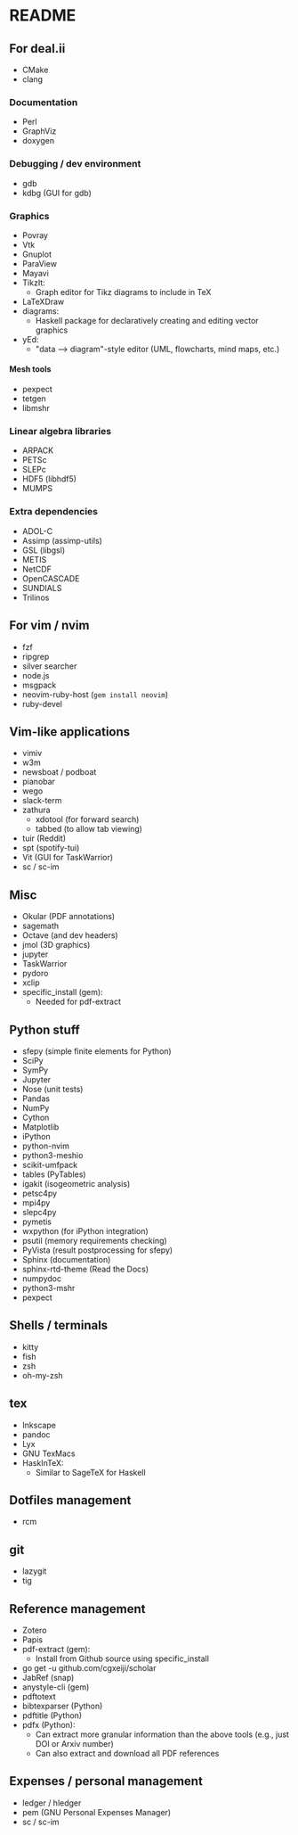 # README

## For deal.ii

* CMake
* clang

### Documentation

* Perl
* GraphViz
* doxygen

### Debugging / dev environment

* gdb
* kdbg (GUI for gdb)

### Graphics

* Povray
* Vtk
* Gnuplot
* ParaView
* Mayavi
* TikzIt:
  * Graph editor for Tikz diagrams to include in TeX
* LaTeXDraw
* diagrams:
  * Haskell package for declaratively creating and editing vector graphics
* yEd:
  * "data --> diagram"-style editor (UML, flowcharts, mind maps, etc.)

#### Mesh tools

* pexpect
* tetgen
* libmshr

### Linear algebra libraries
* ARPACK
* PETSc
* SLEPc
* HDF5 (libhdf5)
* MUMPS

### Extra dependencies

* ADOL-C
* Assimp (assimp-utils)
* GSL (libgsl)
* METIS
* NetCDF
* OpenCASCADE
* SUNDIALS
* Trilinos

## For vim / nvim

* fzf
* ripgrep
* silver searcher
* node.js
* msgpack
* neovim-ruby-host (`gem install neovim`)
* ruby-devel

## Vim-like applications

* vimiv
* w3m
* newsboat / podboat
* pianobar
* wego
* slack-term
* zathura
	* xdotool (for forward search)
  * tabbed (to allow tab viewing)
* tuir (Reddit)
* spt (spotify-tui)
* Vit (GUI for TaskWarrior)
* sc / sc-im

## Misc

* Okular (PDF annotations)
* sagemath
* Octave (and dev headers)
* jmol (3D graphics)
* jupyter
* TaskWarrior
* pydoro
* xclip
* specific_install (gem):
	* Needed for pdf-extract

## Python stuff

* sfepy (simple finite elements for Python)
* SciPy
* SymPy
* Jupyter
* Nose (unit tests)
* Pandas
* NumPy
* Cython
* Matplotlib
* iPython
* python-nvim
* python3-meshio
* scikit-umfpack
* tables (PyTables)
* igakit (isogeometric analysis)
* petsc4py
* mpi4py
* slepc4py
* pymetis
* wxpython (for iPython integration)
* psutil (memory requirements checking)
* PyVista (result postprocessing for sfepy)
* Sphinx (documentation)
* sphinx-rtd-theme (Read the Docs)
* numpydoc
* python3-mshr
* pexpect

## Shells / terminals

* kitty
* fish
* zsh
* oh-my-zsh

## tex

* Inkscape
* pandoc
* Lyx
* GNU TexMacs
* HaskInTeX:
  * Similar to SageTeX for Haskell

## Dotfiles management

* rcm

## git

* lazygit
* tig

## Reference management

* Zotero
* Papis
* pdf-extract (gem):
	* Install from Github source using specific_install
* go get -u github.com/cgxeiji/scholar
* JabRef (snap)
* anystyle-cli (gem)
* pdftotext
* bibtexparser (Python)
* pdftitle (Python)
* pdfx (Python):
  * Can extract more granular information than the above tools (e.g., just DOI or Arxiv number)
  * Can also extract and download all PDF references

## Expenses / personal management

* ledger / hledger
* pem (GNU Personal Expenses Manager)
* sc / sc-im

